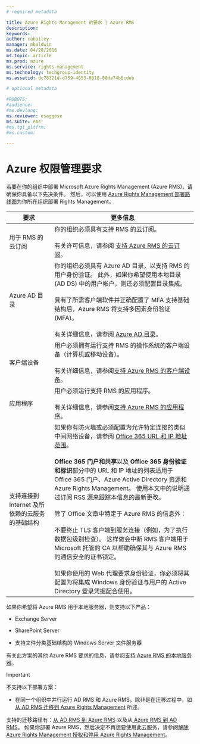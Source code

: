 ```yaml
---
# required metadata

title: Azure Rights Management 的要求 | Azure RMS
description:
keywords:
author: cabailey
manager: mbaldwin
ms.date: 04/28/2016
ms.topic: article
ms.prod: azure
ms.service: rights-management
ms.technology: techgroup-identity
ms.assetid: dc78321d-d759-4653-8818-80da74b6cdeb

# optional metadata

#ROBOTS:
#audience:
#ms.devlang:
ms.reviewer: esaggese
ms.suite: ems
#ms.tgt_pltfrm:
#ms.custom:

---
```


# Azure 权限管理要求

若要在你的组织中部署 Microsoft Azure Rights Management (Azure RMS)，请确保你具备以下先决条件。 然后，可以使用 [Azure Rights Management 部署路线图](../plan-design/deployment-roadmap.md)为你所在组织部署 Rights Management。

|要求|更多信息|
|---------------|--------------------|
|用于 RMS 的云订阅|你的组织必须具有支持 RMS 的云订阅。<br /><br />有关许可信息，请参阅 [支持 Azure RMS 的云订阅](requirements-subscriptions.md)。|
|Azure AD 目录|你的组织必须具有 Azure AD 目录，以支持 RMS 的用户身份验证。 此外，如果你希望使用本地目录 (AD DS) 中的用户帐户，则还必须配置目录集成。<br /><br />具有了所需客户端软件并正确配置了 MFA 支持基础结构后，Azure RMS 将支持多因素身份验证 (MFA)。<br /><br />有关详细信息，请参阅 [Azure AD 目录](requirements-azure-ad.md)。|
|客户端设备|用户必须拥有运行支持 RMS 的操作系统的客户端设备（计算机或移动设备）。<br /><br />有关详细信息，请参阅[支持 Azure RMS 的客户端设备](requirements-client-devices.md)。|
|应用程序|用户必须运行支持 RMS 的应用程序。<br /><br />有关详细信息，请参阅[支持 Azure RMS 的应用程序](requirements-applications.md)。|
|支持连接到 Internet 及所依赖的云服务的基础结构|如果你有防火墙或必须配置为允许特定连接的类似中间网络设备，请参阅 [Office 365 URL 和 IP 地址范围](https://support.office.com/en-US/article/Office-365-URLs-and-IP-address-ranges-8548a211-3fe7-47cb-abb1-355ea5aa88a2)。<br /><br />**Office 365 门户和共享**以及 **Office 365 身份验证和标识**部分中的 URL 和 IP 地址的列表适用于 Office 365 门户、Azure Active Directory 资源和 Azure Rights Management。 使用本文中的说明通过订阅 RSS 源来跟踪本信息的最新更改。<br /><br />除了 Office 文章中特定于 Azure RMS 的信息外：<br /><br />不要终止 TLS 客户端到服务连接（例如，为了执行数据包级别检查）。 这样做会中断 RMS 客户端用于 Microsoft 托管的 CA 以帮助确保其与 Azure RMS 的通信安全的证书锁定。<br /><br />如果你使用的 Web 代理要求身份验证，你必须将其配置为将集成 Windows 身份验证与用户的 Active Directory 登录凭据配合使用。|

如果你希望将 Azure RMS 用于本地服务器，则支持以下产品：

-   Exchange Server

-   SharePoint Server

-   支持文件分类基础结构的 Windows Server 文件服务器

有关此方案的其他 Azure RMS 要求的信息，请参阅[支持 Azure RMS 的本地服务器](requirements-servers.md)。

> [!IMPORTANT]
> 不支持以下部署方案：
> 
> -   在同一个组织中并行运行 AD RMS 和 Azure RMS，除非是在迁移过程中，如[从 AD RMS 迁移到 Azure Rights Management](../plan-design/migrate-from-ad-rms-to-azure-rms.md) 所述。
> 
> 支持的迁移路径有：[从 AD RMS 到 Azure RMS](http://technet.microsoft.com/library/Dn858447.aspx) 以及从[ Azure RMS 到 AD RMS](http://msdn.microsoft.com/library/azure/dn629429.aspx)。 如果你部署 Azure RMS，然后决定不再想要使用此云服务，请参阅[解除 Azure Rights Management 授权和停用 Azure Rights Management](../deploy-use/decommission-deactivate.md)。





<!--HONumber=Apr16_HO3-->


